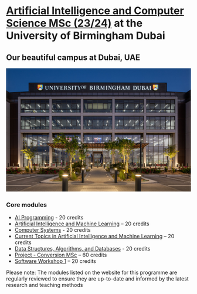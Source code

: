 # [Artificial Intelligence and Computer Science MSc (23/24)](https://www.birmingham.ac.uk/dubai/study/courses/postgraduate/artificial-intelligence-msc.aspx) at the University of Birmingham Dubai

## Our beautiful campus at Dubai, UAE
![University of Birmingham Dubai](university-of-birmingham-dubai.jpg)

### Core modules
- [AI Programming](https://program-and-modules-handbook.bham.ac.uk/webhandbooks/WebHandbooks-control-servlet?Action=getModuleDetailsList&pgSubj=06&pgCrse=34147&searchTerm=002023) - 20 credits
- [Artificial Intelligence and Machine Learning](https://program-and-modules-handbook.bham.ac.uk/webhandbooks/WebHandbooks-control-servlet?Action=getModuleDetailsList&pgSubj=06&pgCrse=34197&searchTerm=002023)  – 20 credits
- [Computer Systems](https://program-and-modules-handbook.bham.ac.uk/webhandbooks/WebHandbooks-control-servlet?Action=getModuleDetailsList&pgSubj=06&pgCrse=34224&searchTerm=002023) - 20 credits
- [Current Topics in Artificial Intelligence and Machine Learning](https://program-and-modules-handbook.bham.ac.uk/webhandbooks/WebHandbooks-control-servlet?Action=getModuleDetailsList&pgSubj=06&pgCrse=34149&searchTerm=002023) – 20 credits
- [Data Structures, Algorithms, and Databases](https://program-and-modules-handbook.bham.ac.uk/webhandbooks/WebHandbooks-control-servlet?Action=getModuleDetailsList&pgSubj=06&pgCrse=34141&searchTerm=0020232)  - 20 credits
- [Project - Conversion MSc](https://program-and-modules-handbook.bham.ac.uk/webhandbooks/WebHandbooks-control-servlet?Action=getModuleDetailsList&pgSubj=06&pgCrse=30383&searchTerm=002023) – 60 credits
- [Software Workshop 1](https://program-and-modules-handbook.bham.ac.uk/webhandbooks/WebHandbooks-control-servlet?Action=getModuleDetailsList&pgSubj=06&pgCrse=34182&searchTerm=002023)  – 20 credits

Please note: The modules listed on the website for this programme are regularly reviewed to ensure they are up-to-date and informed by the latest research and teaching methods